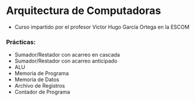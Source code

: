 # Arquitectura de Computadoras

- Curso impartido por el profesor Victor Hugo García Ortega en la ESCOM

### Prácticas:
- Sumador/Restador con acarreo en cascada
- Sumador/Restador con acarreo anticipado
- ALU
- Memoria de Programa
- Memoria de Datos
- Archivo de Registros
- Contador de Programa
